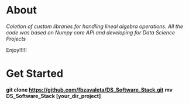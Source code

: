 # About

*Coletion of custom libraries for handling lineal algebra 
operations. All the code was based on Numpy core API and
developing for Data Science Projects*

Enjoy!!!!!

# Get Started

**git clone https://github.com/fbzavaleta/DS_Software_Stack.git**
**mv DS_Software_Stack [your_dir_project]**
